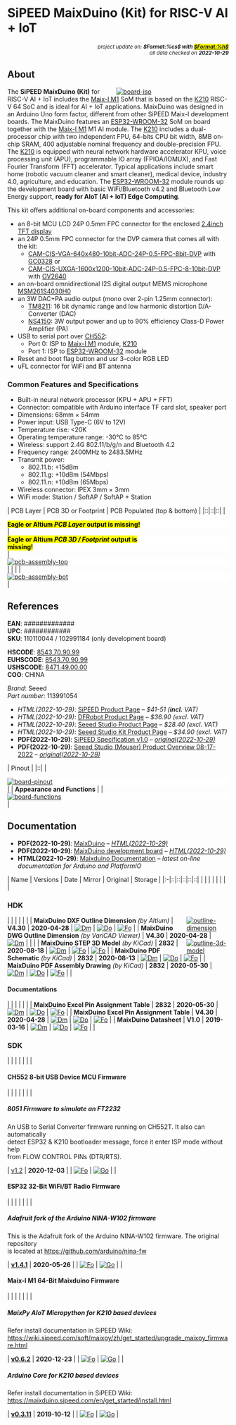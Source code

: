 # SiPEED MaixDuino (Kit) for RISC-V AI + IoT

<div style="display:flex;justify-content:right;">
<small><em>project update on: <strong>$Format:%cs$ with <mark><a href="https://github.com/tiacsys/bridle-electronic/commits/$Format:%h$" title="$Format:%B$" target="_blank">$Format:%h$</a></mark></strong></em></small>
</div>
<div style="display:flex;justify-content:right;">
<small><em>all data checked on <strong>2022-10-29</strong></em></small>
</div>

[Fm]: electronic/.logos/dir-blk.png "Folder on Mirror"
[iFm]: electronic/.logos/dir-blk-inline.png "Folder on Mirror"
[Fo]: electronic/.logos/dir-red.png "Folder on Origin"
[iFo]: electronic/.logos/dir-red-inline.png "Folder on Origin"
[Dm]: electronic/.logos/doc-blk.png "Download from Mirror"
[iDm]: electronic/.logos/doc-blk-inline.png "Download from Mirror"
[Do]: electronic/.logos/doc-red.png "Download from Origin"
[iDo]: electronic/.logos/doc-red-inline.png "Download from Origin"
[Cm]: electronic/.logos/cab-blk.png "Download from Mirror"
[iCm]: electronic/.logos/cab-blk-inline.png "Download from Mirror"
[Co]: electronic/.logos/cab-red.png "Download from Origin"
[iCo]: electronic/.logos/cab-red-inline.png "Download from Origin"
[Wm]: electronic/.logos/web-blk.png "Document from Mirror"
[iWm]: electronic/.logos/web-blk-inline.png "Document from Mirror"
[Wo]: electronic/.logos/web-red.png "Document from Origin"
[iWo]: electronic/.logos/web-red-inline.png "Document from Origin"
[Gm]: electronic/.logos/git-blk.png "Repository from Mirror"
[iGm]: electronic/.logos/git-blk-inline.png "Repository from Mirror"
[Go]: electronic/.logos/git-red.png "Repository from Origin"
[iGo]: electronic/.logos/git-red-inline.png "Repository from Origin"

## About

<span style="width:256px;float:right;">[![board-iso]][board-iso]</span>

[board-iso]: electronic/boards/sipeed-maixduino/board-iso.png "SiPEED MaixDuino"

The **SiPEED MaixDuino (Kit)** for RISC-V AI + IoT includes the [Maix-I M1]
SoM that is based on the [K210] RISC-V 64 SoC and is ideal for AI + IoT
applications. MaixDuino was designed in an Arduino Uno form factor, different
from other SiPEED Maix-I development boards. The MaixDuino features an
[ESP32-WROOM-32] SoM on board together with the [Maix-I M1] M1 AI module.
The [K210] includes a dual-processor chip with two independent FPU, 64-bits
CPU bit width, 8MB on-chip SRAM, 400 adjustable nominal frequency and
double-precision FPU. The [K210] is equipped with neural network hardware
accelerator KPU, voice processing unit (APU), programmable IO array
(FPIOA/IOMUX), and Fast Fourier Transform (FFT) accelerator. Typical
applications include smart home (robotic vacuum cleaner and smart cleaner),
medical device, industry 4.0, agriculture, and education. The [ESP32-WROOM-32]
module rounds up the development board with basic WiFi/Bluetooth v4.2 and
Bluetooth Low Energy support, **ready for AIoT (AI + IoT) Edge Computing**.

This kit offers additional on-board components and accessories:

* an 8-bit MCU LCD 24P 0.5mm FPC connector for the enclosed
  [2.4inch TFT display][LCD-TFT-2.4inch-240x320-RGB262K-24P-0.5-FPC-8bit-MCU]
* an 24P 0.5mm FPC connector for the DVP camera that comes all with the kit:
  * [CAM-CIS-VGA-640x480-10bit-ADC-24P-0.5-FPC-8bit-DVP] with [GC0328] or
  * [CAM-CIS-UXGA-1600x1200-10bit-ADC-24P-0.5-FPC-8-10bit-DVP] with [OV2640]
* an on-board omnidirectional I2S digital output MEMS microphone [MSM261S4030H0]
* an 3W DAC+PA audio output (mono over 2-pin 1.25mm connector):
  * [TM8211]: 16 bit dynamic range and low harmonic distortion D/A-Converter (DAC)
  * [NS4150]: 3W output power and up to 90% efficiency Class-D Power Amplifier (PA)
* USB to serial port over [CH552]:
  * Port 0: ISP to [Maix-I M1] module, [K210]
  * Port 1: ISP to [ESP32-WROOM-32] module
* Reset and boot flag button and usr 3-color RGB LED
* uFL connector for WiFi and BT antenna

[K210]: index.php?dir=electronic/components/canaan/K210 "Canaan Kendryte K210"
[Maix-I M1]: index.php?dir=electronic/components/sipeed/Maix-I "SiPEED Maix-I M1"
[ESP32-WROOM-32]: https://www.espressif.com/en/products/modules/esp32 "Xtensa LX3 32-bit dual­core with 4 MB Flash (on module), 448 kB ROM and 520 kB RAM, AES-128/256, Hash, RSA, integrated BT-LE 4.2, IEEE 802.11 b/g/n WiFi radio"
[LCD-TFT-2.4inch-240x320-RGB262K-24P-0.5-FPC-8bit-MCU]: index.php?dir=electronic/devices/LCD-TFT-2.4inch-240x320-RGB262K-24P-0.5-FPC-8bit-MCU "2.4 inch TFT-LCD with 240x3(RGB) x 320, 262K colors, 8-bit MCU"
[CAM-CIS-VGA-640x480-10bit-ADC-24P-0.5-FPC-8bit-DVP]: index.php?dir=electronic/devices/CAM-CIS-VGA-640x480-10bit-ADC-24P-0.5-FPC-8bit-DVP "VGA CIS with 640 x 480, 10-bit ADC, 8-bit DVP"
[CAM-CIS-UXGA-1600x1200-10bit-ADC-24P-0.5-FPC-8-10bit-DVP]: index.php?dir=electronic/devices/CAM-CIS-UXGA-1600x1200-10bit-ADC-24P-0.5-FPC-8-10bit-DVP "UXGA CIS with 1600 x 1200, 10-bit ADC, 8/10-bit DVP"
[GC0328]: index.php?dir=electronic/components/galaxygore/GC0328 "640x480 10-bit VGA CMOS Image Sensor"
[OV2640]: index.php?dir=electronic/components/omnivision/OV2640 "1600x1200 10-bit UXGA CMOS Image Sensor"
[MSM261S4030H0]: index.php?dir=electronic/components/memsensing-microsystems/MSM261S4030H0 "I²S digital output MEMS microphone with Multi‐modes"
[TM8211]: index.php?dir=electronic/components/titan-micro-electronics/TM8211 "two-way 16-bit DAC for audio application"
[NS4150]: index.php?dir=electronic/components/nsiway/NS4150 "3W mono Class-D audio power amplifier"
[CH552]: http://www.wch-ic.com/products/CH552.html "8-bit USB Device MCU"

### Common Features and Specifications

* Built-in neural network processor (KPU + APU + FFT)
* Connector: compatible with Arduino interface TF card slot, speaker port
* Dimensions: 68mm × 54mm
* Power input: USB Type-C (6V to 12V)
* Temperature rise: <20K
* Operating temperature range: -30°C to 85°C
* Wireless: support 2.4G 802.11/b/g/n and Bluetooth 4.2
* Frequency range: 2400MHz to 2483.5MHz
* Transmit power:
  * 802.11.b: +15dBm
  * 802.11.g: +10dBm (54Mbps)
  * 802.11.n: +10dBm (65Mbps)
* Wireless connector: IPEX 3mm × 3mm
* WiFi mode: Station / SoftAP / SoftAP + Station

| PCB Layer | PCB 3D or Footprint | PCB Populated (top & bottom) |
|::|::|::|
| <div style="background-color:white;"><div style="width:65%;display:inline-block"><mark><strong>Eagle or Altium <em>PCB Layer</em> output is missing!</strong></mark></div></div> |<div style="background-color:white;"><div style="width:65%;display:inline-block"><mark><strong>Eagle or Altium <em>PCB 3D / Footprint</em> output is missing!</strong></mark></div></div> | <div style="background-color:white;"><div style="width:50%;display:inline-block">[![pcb-assembly-top]][pcb-assembly-top]</div></div> |
| | | <div style="background-color:white;"><div style="width:50%;display:inline-block">[![pcb-assembly-bot]][pcb-assembly-bot]</div></div> |

[pcb-assembly-top]: electronic/boards/sipeed-maixduino/pcb-assembly-top.png "SiPEED MaixDuino PCB Assembly (top)"
[pcb-assembly-bot]: electronic/boards/sipeed-maixduino/pcb-assembly-bot.png "SiPEED MaixDuino PCB Assembly (bottom)"

## References

**EAN**: #############<br/>
**UPC**:  ############<br/>
**SKU**: 110110044 / 102991184 (only development board)

**HSCODE**:   [8543.70.90.99]<br/>
**EUHSCODE**: [8543.70.90.99]<br/>
**USHSCODE**: [8471.49.00.00]<br/>
**COO**: CHINA

[8543.70.90.99]: https://www.tariffnumber.com/2022/85437090 "HS Code 85437090 – Electrical, machines, apparatus – Other"
[8471.49.00.00]: https://www.tariffnumber.com/2022/84714900 "HS Code 84714900 - Data, processing, machines – Other, presented in the form of systems"

*Brand*: Seeed<br/>
*Part number*: 113991054

* *HTML(2022-10-29)*: [SiPEED Product Page] – *$41-51 (**incl.** VAT)*
* *HTML(2022-10-29)*: [DFRobot Product Page] – *$36.90 (excl. VAT)*
* *HTML(2022-10-29)*: [Seeed Studio Product Page] – *$28.40 (excl. VAT)*
* *HTML(2022-10-29)*: [Seeed Studio Kit Product Page] – *$34.90 (excl. VAT)*
* **PDF(2022-10-29)**: [SiPEED Specification v1.0]
  – *[original(2022-10-29)](https://www.mouser.de/pdfDocs/SipeedMaixduinoSpecifications_ENV10.pdf)*
* **PDF(2022-10-29)**: [Seeed Studio (Mouser) Product Overview 08-17-2022]
  – *[original(2022-10-29)](https://www.mouser.com/pdfDocs/Product_Overview-SeeedStudioSipeedMaixduinoKit.pdf)*

[SiPEED Product Page]: https://www.aliexpress.com/item/1005002547345797.html "SiPEED MaixDuino Kit in AliExpress On-Line-Shop by SiPEED"
[DFRobot Product Page]: https://www.dfrobot.com/product-1965.html "DFRobot MaixDuino AI Development Kit K210 RISC-V AI + ESP32 IoT"
[Seeed Studio Product Page]: https://www.seeedstudio.com/Sipeed-Maixduino-for-RISC-V-AI-IoT-p-4046.html "Seeed Studio MaixDuino for RISC-V AI + IoT"
[Seeed Studio Kit Product Page]: https://www.seeedstudio.com/Sipeed-Maixduino-Kit-for-RISC-V-AI-IoT-p-4047.html "Seeed Studio MaixDuino Kit for RISC-V AI + IoT"
[SiPEED Specification v1.0]: electronic/boards/sipeed-maixduino/specification-en-v1.0-20190509.pdf "2022-10-29: SiPEED MaixDuino Specification (EN), V1.0, May 09, 2019"
[Seeed Studio (Mouser) Product Overview 08-17-2022]: electronic/boards/sipeed-maixduino/product-overview-en-seeed-mouser-20220817.pdf "2022-10-29: Seeed Studio MaixDuino Specification by Mouser (EN), Aug. 17, 2022"

| Pinout |
|::|
| <div style="background-color:white;"><div style="width:75%;display:inline-block">[![board-pinout]][board-pinout]</div></div> |
| **Appearance and Functions** |
| <div style="background-color:white;"><div style="width:75%;display:inline-block">[![board-functions]][board-functions]</div></div> |

[board-pinout]: electronic/boards/sipeed-maixduino/board-pinout.png "SiPEED MaixDuino Pinout"
[board-functions]: electronic/boards/sipeed-maixduino/board-functions.jpg "SiPEED MaixDuino Appearance and Functions"

## Documentation

* **PDF(2022-10-29)**: [MaixDuino]
  – *[HTML(2022-10-29)](https://wiki.sipeed.com/soft/maixpy/zh/develop_kit_board/maix_duino.html)*
* **PDF(2022-10-29)**: [MaixDuino development board]
  – *[HTML(2022-10-29)](https://wiki.sipeed.com/hardware/zh/maix/maixpy_develop_kit_board/maix_duino.html)*
* **HTML(2022-10-29)**: [Maixduino Documentation]
  – *latest on-line documentation for Arduino and PlatformIO*

[MaixDuino]: electronic/boards/sipeed-maixduino/maixduino.pdf "2022-10-29: Last updated on: October 28, 2022"
[MaixDuino development board]: electronic/boards/sipeed-maixduino/maixduino-development-board.pdf "2022-10-29: Last updated on: July 06, 2022"
[Maixduino Documentation]: https://maixduino.sipeed.com/ "English Documentation or 中文文档 (Chinese)"

| Name | Versions | Date | Mirror | Original | Storage |
|:-|::|::|::|::|::|
|  |  |  |  |  |  |
| <h3>HDK</h3> |  |  |  |  |  |
| <span style="width:96px;float:right;">[![outline-dimension]][outline-dimension]</span> **MaixDuino DXF Outline Dimension** *(by Altium)* | **V4.30** | **2020-04-28** | [![Dm]][outline-dimension.dxf] | [![Do]](https://dl.sipeed.com/fileList/MAIX/HDK/Sipeed-Maixduino/Maixduino_2832/MaixDuino-4.30%28size%29.DXF) | [![Fo]](https://dl.sipeed.com/shareURL/MAIX/HDK/Sipeed-Maixduino/Maixduino_2832) |
| **MaixDuino DWG Outline Dimension** *(by VariCAD Viewer)* | **V4.30** | **2020-04-28** | [![Dm]][outline-dimension.dwg] |  |  |
| <span style="width:96px;float:right;">[![outline-3d-model]][outline-3d-model]</span> **MaixDuino STEP 3D Model** *(by KiCad)* | **2832** | **2020-08-18** | [![Dm]][outline-3d-model.stp] | [![Fo]](https://dl.sipeed.com/shareURL/MAIX/HDK/Sipeed-Maixduino/Maixduino_2832) | [![Fo]](https://dl.sipeed.com/shareURL/MAIX/HDK/Sipeed-Maixduino/Maixduino_2832) |
| **MaixDuino PDF Schematic** *(by KiCad)* | **2832** | **2020-08-13** | [![Dm]][schematic-2832-20200813-kicad.pdf] | [![Do]](https://dl.sipeed.com/fileList/MAIX/HDK/Sipeed-Maixduino/Maixduino_2832/Maixduino_2832%28Schematic%29.pdf) | [![Fo]](https://dl.sipeed.com/shareURL/MAIX/HDK/Sipeed-Maixduino/Maixduino_2832) |
| **MaixDuino PDF Assembly Drawing** *(by KiCad)* | **2832** | **2020-05-30** | [![Dm]][assembly-drawing-2832-20200530-kicad.pdf] | [![Do]](https://dl.sipeed.com/fileList/MAIX/HDK/Sipeed-Maixduino/Maixduino_2832/Maixduino-2832%28Assembly%20drawing%29.pdf) | [![Fo]](https://dl.sipeed.com/shareURL/MAIX/HDK/Sipeed-Maixduino/Maixduino_2832) |
| <h4>Documentations</h4> |  |  |  |  |  |
| **MaixDuino Excel Pin Assignment Table** | **2832** | **2020-05-30** | [![Dm]][pin-assignment-table-2832-20200530.xlsx] | [![Do]](https://dl.sipeed.com/fileList/MAIX/HDK/Sipeed-Maixduino/Maixduino_2832/MaixDunio_2832%28Pin%20assignment%20table%29.xlsx) | [![Fo]](https://dl.sipeed.com/shareURL/MAIX/HDK/Sipeed-Maixduino/Maixduino_2832) |
| **MaixDuino Excel Pin Assignment Table** | **V4.30** | **2020-04-28** | [![Dm]][pin-assignment-table-v4.30-20200428.xlsx] | [![Do]](https://dl.sipeed.com/fileList/MAIX/HDK/Sipeed-Maixduino/Maixduino_2832/MaixDunio%28Pin%20assignment%20table%29.xlsx) | [![Fo]](https://dl.sipeed.com/shareURL/MAIX/HDK/Sipeed-Maixduino/Maixduino_2832) |
| **MaixDuino Datasheet** | **V1.0** | **2019-03-16** | [![Dm]][datasheet-en-v1.0-20190316.pdf] | [![Do]](https://dl.sipeed.com/fileList/MAIX/HDK/Sipeed-Maixduino/Specifications/Sipeed%20Maixduino%20Datasheet%20V1.0.pdf) | [![Fo]](https://dl.sipeed.com/shareURL/MAIX/HDK/Sipeed-Maixduino/Specifications) |
| <h3>SDK</h3> |  |  |  |  |  |
| <h4>CH552 8-bit USB Device MCU Firmware</h4> |  |  |  |  |  |
| <h5>8051 Firmware to simulate an FT2232</h5> <p>An USB to Serial Converter firmware running on CH552T. It also can automatically <br/> detect ESP32 & K210 bootloader message, force it enter ISP mode without help <br/> from FLOW CONTROL PINs (DTR/RTS).</p> | [v1.2](https://github.com/diodep/ch55x_dualserial/releases/tag/v1.2) | **2020-12-03** |  | [![Fo]](https://dl.sipeed.com/shareURL/MAIX/factory_firmware/ch552) | [![Go]](https://github.com/diodep/ch55x_dualserial) |
| <h4>ESP32 32-Bit WiFi/BT Radio Firmware</h4> |  |  |  |  |  |
| <h5>Adafruit fork of the Arduino NINA-W102 firmware</h5> <p>This is the Adafruit fork of the Arduino NINA-W102 firmware. The original repository <br/> is located at https://github.com/arduino/nina-fw</p> | **[v1.4.1](https://github.com/sipeed/Maixduino_esp32_fimware/releases/tag/v1.4.1)** | **2020-05-26** |  | [![Fo]](https://dl.sipeed.com/shareURL/MAIX/factory_firmware/esp32) | [![Go]](https://github.com/sipeed/Maixduino_esp32_fimware) |
| <h4>Maix-I M1 64-Bit Maixduino Firmware</h4> |  |  |  |  |  |
| <h5>MaixPy AIoT Micropython for K210 based devices</h5> <p>Refer install documentation in SiPEED Wiki: <br/> https://wiki.sipeed.com/soft/maixpy/zh/get_started/upgrade_maixpy_firmware.html</p> | **[v0.6.2](https://github.com/sipeed/MaixPy/releases/tag/v0.6.2)** | **2020-12-23** |  | [![Fo]](https://dl.sipeed.com/shareURL/MAIX/MaixPy/release/master) | [![Go]](https://github.com/sipeed/MaixPy) |
| <h5>Arduino Core for K210 based devices</h5> <p>Refer install documentation in SiPEED Wiki: <br/> https://maixduino.sipeed.com/en/get_started/install.html</p> | **[v0.3.11](https://github.com/sipeed/Maixduino/releases/tag/v0.3.11)** | **2019-10-12** |  | [![Fo]](https://dl.sipeed.com/shareURL/MAIX/Maixduino/core) | [![Go]](https://github.com/sipeed/Maixduino) |

[outline-dimension]: electronic/boards/sipeed-maixduino/hdk/outline-dimension.svg "MaixDuino Outline Dimension"
[outline-dimension.dwg]: electronic/boards/sipeed-maixduino/hdk/outline-dimension.dwg "DWG AutoDesk AutoCAD Release 13"
[outline-dimension.dxf]: electronic/boards/sipeed-maixduino/hdk/outline-dimension.dxf "AutoCAD Drawing Exchange Format, version 2000"

[outline-3d-model]: electronic/boards/sipeed-maixduino/hdk/outline-3d-model.png "MaixDuino 3D Model"
[outline-3d-model.stp]: electronic/boards/sipeed-maixduino/hdk/outline-3d-model.stp "ST-DEVELOPER v16.5"

[schematic-2832-20200813-kicad.pdf]: electronic/boards/sipeed-maixduino/hdk/schematic-2832-20200813-kicad.pdf "MaixDuino KiCad Schematic 2832 (printable)"
[assembly-drawing-2832-20200530-kicad.pdf]: electronic/boards/sipeed-maixduino/hdk/assembly-drawing-2832-20200530-kicad.pdf "MaixDuino KiCad Assembly Drawing 2832 (printable)"

[pin-assignment-table-2832-20200530.xlsx]: electronic/boards/sipeed-maixduino/hdk/pin-assignment-table-2832-20200530.xlsx "MaixDuino Excel Pin Assignment Table 2832 (working sheet)"
[pin-assignment-table-v4.30-20200428.xlsx]: electronic/boards/sipeed-maixduino/hdk/pin-assignment-table-v4.30-20200428.xlsx "MaixDuino Excel Pin Assignment Table v4.30 (working sheet)"
[datasheet-en-v1.0-20190316.pdf]: electronic/boards/sipeed-maixduino/hdk/datasheet-en-v1.0-20190316.pdf "MaixDuino Datasheet (EN), V1.0 (printable)"
